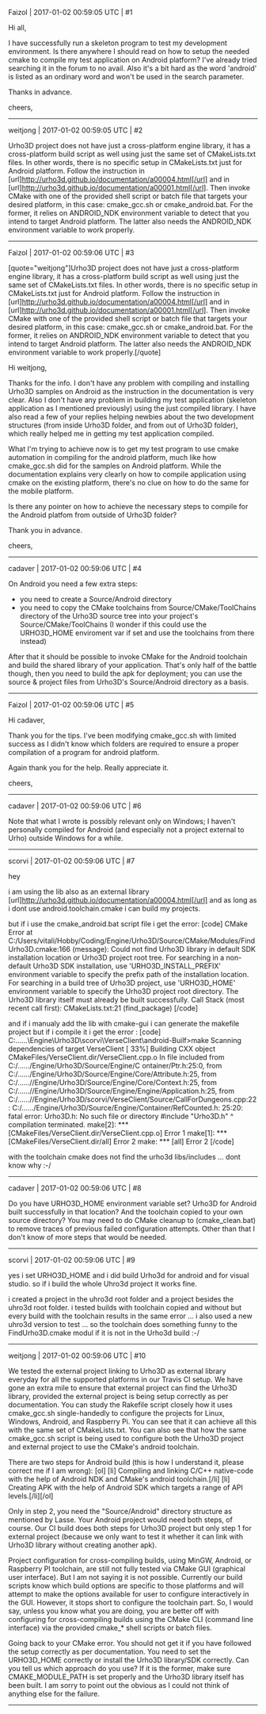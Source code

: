 Faizol | 2017-01-02 00:59:05 UTC | #1

Hi all,

  I have successfully run a skeleton program to test my development environment. Is there anywhere I should read on how to setup the needed cmake to compile my test application on Android platform? I've already tried searching it in the forum to no avail. Also it's a bit hard as the word 'android' is listed as an ordinary word and won't be used in the search parameter.

 Thanks in advance.

  cheers,

-------------------------

weitjong | 2017-01-02 00:59:05 UTC | #2

Urho3D project does not have just a cross-platform engine library, it has a cross-platform build script as well using just the same set of CMakeLists.txt files. In other words, there is no specific setup in CMakeLists.txt just for Android platform. Follow the instruction in [url]http://urho3d.github.io/documentation/a00004.html[/url] and in [url]http://urho3d.github.io/documentation/a00001.html[/url]. Then invoke CMake with one of the provided shell script or batch file that targets your desired platform, in this case: cmake_gcc.sh or cmake_android.bat. For the former, it relies on ANDROID_NDK environment variable to detect that you intend to target Android platform. The latter also needs the ANDROID_NDK environment variable to work properly.

-------------------------

Faizol | 2017-01-02 00:59:06 UTC | #3

[quote="weitjong"]Urho3D project does not have just a cross-platform engine library, it has a cross-platform build script as well using just the same set of CMakeLists.txt files. In other words, there is no specific setup in CMakeLists.txt just for Android platform. Follow the instruction in [url]http://urho3d.github.io/documentation/a00004.html[/url] and in [url]http://urho3d.github.io/documentation/a00001.html[/url]. Then invoke CMake with one of the provided shell script or batch file that targets your desired platform, in this case: cmake_gcc.sh or cmake_android.bat. For the former, it relies on ANDROID_NDK environment variable to detect that you intend to target Android platform. The latter also needs the ANDROID_NDK environment variable to work properly.[/quote]

Hi weitjong,

Thanks for the info. I don't have any problem with compiling and installing Urho3D samples on Android as the instruction in the documentation is very clear. Also I don't have any problem in building my test application (skeleton application as I mentioned previously) using the just compiled library. I have also read a few of your replies helping newbies about the two development structures (from inside Urho3D folder, and from out of Urho3D folder), which really helped me in getting my test application compiled.

What I'm trying to achieve now is to get my test program to use cmake automation in compiling for the android platform, much like how cmake_gcc.sh did for the samples on Android platform. While the documentation explains very clearly on how to compile application using cmake on the existing platform, there's no clue on how to do the same for the mobile platform.

Is there any pointer on how to achieve the necessary steps to compile for the Android platfom from outside of Urho3D folder?

Thank you in advance.

cheers,

-------------------------

cadaver | 2017-01-02 00:59:06 UTC | #4

On Android you need a few extra steps: 
- you need to create a Source/Android directory
- you need to copy the CMake toolchains from Source/CMake/ToolChains directory of the Urho3D source tree into your project's Source/CMake/ToolChains (I wonder if this could use the URHO3D_HOME enviroment var if set and use the toolchains from there instead)

After that it should be possible to invoke CMake for the Android toolchain and build the shared library of your application. That's only half of the battle though, then you need to build the apk for deployment; you can use the source & project files from Urho3D's Source/Android directory as a basis.

-------------------------

Faizol | 2017-01-02 00:59:06 UTC | #5

Hi cadaver,

Thank you for the tips. I've been modifying cmake_gcc.sh with limited success as I didn't know which folders are required to ensure a proper compilation of a program for android platform.

Again thank you for the help. Really appreciate it.

cheers,

-------------------------

cadaver | 2017-01-02 00:59:06 UTC | #6

Note that what I wrote is possibly relevant only on Windows; I haven't personally compiled for Android (and especially not a project external to Urho) outside Windows for a while.

-------------------------

scorvi | 2017-01-02 00:59:06 UTC | #7

hey 

i am using the lib also as an external library [url]http://urho3d.github.io/documentation/a00004.html[/url] and as long as i dont use  android.toolchain.cmake i can build my projects.

but if i use the cmake_android.bat script file i get the error: 
[code]
CMake Error at C:/Users/vitali/Hobby/Coding/Engine/Urho3D/Source/CMake/Modules/FindUrho3D.cmake:166 (message):
  Could not find Urho3D library in default SDK installation location or
  Urho3D project root tree.  For searching in a non-default Urho3D SDK
  installation, use 'URHO3D_INSTALL_PREFIX' environment variable to specify
  the prefix path of the installation location.  For searching in a build
  tree of Urho3D project, use 'URHO3D_HOME' environment variable to specify
  the Urho3D project root directory.  The Urho3D library itself must already
  be built successfully.
Call Stack (most recent call first):
  CMakeLists.txt:21 (find_package)
[/code]

and if i manualy add the lib with cmake-gui  i can generate the makefile project but if i compile it i get the error :
[code]
C:\......\Engine\Urho3D\scorvi\VerseClient\android-Builf>make
Scanning dependencies of target VerseClient
[ 33%] Building CXX object CMakeFiles/VerseClient.dir/VerseClient.cpp.o
In file included from C:/....../Engine/Urho3D/Source/Engine/C
ontainer/Ptr.h:25:0,
                 from C:/....../Engine/Urho3D/Source/Engine/Core/Attribute.h:25,
                 from C:/......//Engine/Urho3D/Source/Engine/Core/Context.h:25,
                 from C:/......//Engine/Urho3D/Source/Engine/Engine/Application.h:25,
                 from C:/......//Engine/Urho3D/scorvi/VerseClient/Source/CallForDungeons.cpp:22:
C:/....../Engine/Urho3D/Source/Engine/Container/RefCounted.h:
25:20: fatal error: Urho3D.h: No such file or directory
 #include "Urho3D.h"
                    ^
compilation terminated.
make[2]: *** [CMakeFiles/VerseClient.dir/VerseClient.cpp.o] Error 1
make[1]: *** [CMakeFiles/VerseClient.dir/all] Error 2
make: *** [all] Error 2
[/code]

with the toolchain cmake does not find the urho3d libs/includes ... dont know why :-/

-------------------------

cadaver | 2017-01-02 00:59:06 UTC | #8

Do you have URHO3D_HOME environment variable set? Urho3D for Android built successfully in that location? And the toolchain copied to your own source directory? You may need to do CMake cleanup to (cmake_clean.bat) to remove traces of previous failed configuration attempts. Other than that I don't know of more steps that would be needed.

-------------------------

scorvi | 2017-01-02 00:59:06 UTC | #9

yes i set URHO3D_HOME and i did build Urho3d for android and for visual studio. so if i build the whole Uhro3d project it works fine. 
 
i created a project in the uhro3d root folder and a project besides the uhro3d root folder. i tested builds with toolchain copied and without but every build with the toolchain results in the same error ... i also used a new uhro3d version to test ... so the toolchain does something funny to the FindUrho3D.cmake modul if it is not in the Urho3d build  :-/

-------------------------

weitjong | 2017-01-02 00:59:06 UTC | #10

We tested the external project linking to Urho3D as external library everyday for all the supported platforms in our Travis CI setup. We have gone an extra mile to ensure that external project can find the Urho3D library, provided the external project is being setup correctly as per documentation. You can study the Rakefile script closely how it uses cmake_gcc.sh single-handedly to configure the projects for Linux, Windows, Android, and Raspberry Pi. You can see that it can achieve all this with the same set of CMakeLists.txt. You can also see that how the same cmake_gcc.sh script is being used to configure both the Urho3D project and external project to use the CMake's android toolchain.

There are two steps for Android build (this is how I understand it, please correct me if I am wrong):
[ol]
[li] Compiling and linking C/C++ native-code with the help of Android NDK and CMake's android toolchain.[/li]
[li] Creating APK with the help of Android SDK which targets a range of API levels.[/li][/ol]

Only in step 2, you need the "Source/Android" directory structure as mentioned by Lasse. Your Android project would need both steps, of course. Our CI build does both steps for Urho3D project but only step 1 for external project (because we only want to test it whether it can link with Urho3D library without creating another apk).

Project configuration for cross-compiling builds, using MinGW, Android, or Raspberry PI toolchain, are still not fully tested via CMake GUI (graphical user interface). But I am not saying it is not possible. Currently our build scripts know which build options are specific to those platforms and will attempt to make the options available for user to configure interactively in the GUI. However, it stops short to configure the toolchain part. So, I would say, unless you know what you are doing, you are better off with configuring for cross-compiling builds using the CMake CLI (command line interface) via the provided cmake_* shell scripts or batch files.

Going back to your CMake error. You should not get it if you have followed the setup correctly as per documentation. You need to set the URHO3D_HOME correctly or install the Urho3D library/SDK correctly. Can you tell us which approach do you use? If it is the former, make sure CMAKE_MODULE_PATH is set properly and the Urho3D library itself has been built. I am sorry to point out the obvious as I could not think of anything else for the failure.

-------------------------

